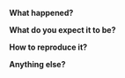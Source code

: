 <!-- required -->
**What happened?**



<!-- required -->
**What do you expect it to be?**



<!-- required -->
**How to reproduce it?**



<!-- optional -->
**Anything else?**